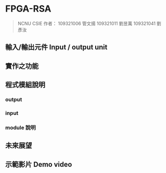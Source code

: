 # FPGA-RSA
> NCNU CSIE
作者： 109321006 管文揚 109321011 劉昱萬 109321041 劉彥汝

## 輸入/輸出元件 Input / output unit

## 實作之功能

## 程式模組說明
### output

### input

### module 說明

## 未來展望

## 示範影片 Demo video
